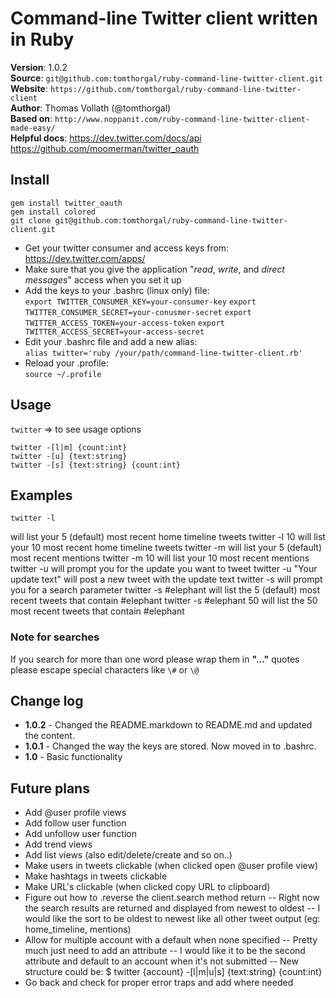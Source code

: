 # Command-line Twitter client written in Ruby

**Version**: 1.0.2  
**Source**: `git@github.com:tomthorgal/ruby-command-line-twitter-client.git`  
**Website**: `https://github.com/tomthorgal/ruby-command-line-twitter-client`  
**Author**: Thomas Vollath (@tomthorgal)  
**Based on**: `http://www.noppanit.com/ruby-command-line-twitter-client-made-easy/`  
**Helpful docs**: https://dev.twitter.com/docs/api https://github.com/moomerman/twitter_oauth

## Install
    gem install twitter_oauth
    gem install colored
    git clone git@github.com:tomthorgal/ruby-command-line-twitter-client.git
* Get your twitter consumer and access keys from: https://dev.twitter.com/apps/
* Make sure that you give the application "*read*, *write*, and *direct messages*" access when you set it up
* Add the keys to your .bashrc (linux only) file:  
    `export TWITTER_CONSUMER_KEY=your-consumer-key`
    `export TWITTER_CONSUMER_SECRET=your-conusmer-secret`
    `export TWITTER_ACCESS_TOKEN=your-access-token`
    `export TWITTER_ACCESS_SECRET=your-access-secret`
* Edit your .bashrc file and add a new alias:  
    `alias twitter='ruby /your/path/command-line-twitter-client.rb'`
* Reload your .profile:  
    `source ~/.profile`

## Usage
`twitter` => to see usage options

    twitter -[l|m] {count:int}
    twitter -[u] {text:string}
    twitter -[s] {text:string} {count:int}

## Examples
    twitter -l
  will list your 5 (default) most recent home timeline tweets
    twitter -l 10
  will list your 10 most recent home timeline tweets
    twitter -m
  will list your 5 (default) most recent mentions
    twitter -m 10
  will list your 10 most recent mentions
    twitter -u
  will prompt you for the update you want to tweet
    twitter -u "Your update text"
  will post a new tweet with the update text
    twitter -s
  will prompt you for a search parameter
    twitter -s \#elephant
  will list the 5 (default) most recent tweets that contain #elephant
    twitter -s \#elephant 50
  will list the 50 most recent tweets that contain #elephant
### Note for searches
  If you search for more than one word please wrap them in **"..."** quotes
  please escape special characters like `\#` or `\@`

## Change log
* **1.0.2** - Changed the README.markdown to README.md and updated the content.
* **1.0.1** - Changed the way the keys are stored. Now moved in to .bashrc.
* **1.0** - Basic functionality

## Future plans
 - Add @user profile views
 - Add follow user function
 - Add unfollow user function
 - Add trend views
 - Add list views (also edit/delete/create and so on..)
 - Make users in tweets clickable (when clicked open @user profile view)
 - Make hashtags in tweets clickable
 - Make URL's clickable (when clicked copy URL to clipboard)
 - Figure out how to .reverse the client.search method return
   -- Right now the search results are returned and displayed from newest to oldest
   -- I would like the sort to be oldest to newest like all other tweet output (eg: home_timeline, mentions)
 - Allow for multiple account with a default when none specified
   -- Pretty much just need to add an attribute
   -- I would like it to be the second attribute and default to an account when it's not submitted
   -- New structure could be: $ twitter {account} -[l|m|u|s] {text:string} {count:int}
 - Go back and check for proper error traps and add where needed
